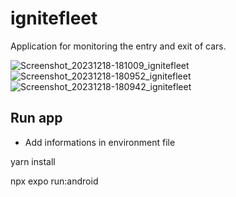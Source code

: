 # ignitefleet
Application for monitoring the entry and exit of cars.


![Screenshot_20231218-181009_ignitefleet](https://github.com/Tiago-Dev/ignitefleet/assets/31423467/0395c9ac-8e75-4007-96f6-3bb2c4a020aa)
![Screenshot_20231218-180952_ignitefleet](https://github.com/Tiago-Dev/ignitefleet/assets/31423467/26b38450-1b2d-4ba9-8a22-0c9ec6eb7dec)
![Screenshot_20231218-180942_ignitefleet](https://github.com/Tiago-Dev/ignitefleet/assets/31423467/85063419-fa3d-4f1a-8f17-146a064c6427)

## Run app
* Add informations in environment file

 yarn install
 
 npx expo run:android
